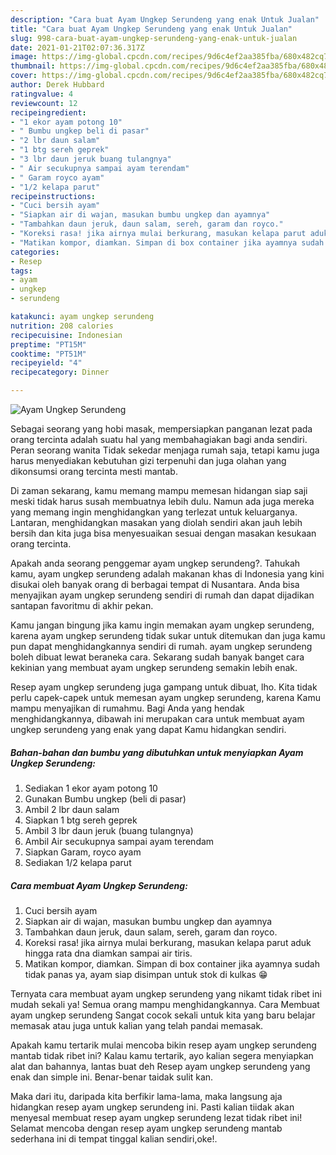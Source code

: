 ```yaml
---
description: "Cara buat Ayam Ungkep Serundeng yang enak Untuk Jualan"
title: "Cara buat Ayam Ungkep Serundeng yang enak Untuk Jualan"
slug: 998-cara-buat-ayam-ungkep-serundeng-yang-enak-untuk-jualan
date: 2021-01-21T02:07:36.317Z
image: https://img-global.cpcdn.com/recipes/9d6c4ef2aa385fba/680x482cq70/ayam-ungkep-serundeng-foto-resep-utama.jpg
thumbnail: https://img-global.cpcdn.com/recipes/9d6c4ef2aa385fba/680x482cq70/ayam-ungkep-serundeng-foto-resep-utama.jpg
cover: https://img-global.cpcdn.com/recipes/9d6c4ef2aa385fba/680x482cq70/ayam-ungkep-serundeng-foto-resep-utama.jpg
author: Derek Hubbard
ratingvalue: 4
reviewcount: 12
recipeingredient:
- "1 ekor ayam potong 10"
- " Bumbu ungkep beli di pasar"
- "2 lbr daun salam"
- "1 btg sereh geprek"
- "3 lbr daun jeruk buang tulangnya"
- " Air secukupnya sampai ayam terendam"
- " Garam royco ayam"
- "1/2 kelapa parut"
recipeinstructions:
- "Cuci bersih ayam"
- "Siapkan air di wajan, masukan bumbu ungkep dan ayamnya"
- "Tambahkan daun jeruk, daun salam, sereh, garam dan royco."
- "Koreksi rasa! jika airnya mulai berkurang, masukan kelapa parut aduk hingga rata dna diamkan sampai air tiris."
- "Matikan kompor, diamkan. Simpan di box container jika ayamnya sudah tidak panas ya, ayam siap disimpan untuk stok di kulkas 😁"
categories:
- Resep
tags:
- ayam
- ungkep
- serundeng

katakunci: ayam ungkep serundeng 
nutrition: 208 calories
recipecuisine: Indonesian
preptime: "PT15M"
cooktime: "PT51M"
recipeyield: "4"
recipecategory: Dinner

---
```



![Ayam Ungkep Serundeng](https://img-global.cpcdn.com/recipes/9d6c4ef2aa385fba/680x482cq70/ayam-ungkep-serundeng-foto-resep-utama.jpg)

Sebagai seorang yang hobi masak, mempersiapkan panganan lezat pada orang tercinta adalah suatu hal yang membahagiakan bagi anda sendiri. Peran seorang  wanita Tidak sekedar menjaga rumah saja, tetapi kamu juga harus menyediakan kebutuhan gizi terpenuhi dan juga olahan yang dikonsumsi orang tercinta mesti mantab.

Di zaman  sekarang, kamu memang mampu memesan hidangan siap saji meski tidak harus susah membuatnya lebih dulu. Namun ada juga mereka yang memang ingin menghidangkan yang terlezat untuk keluarganya. Lantaran, menghidangkan masakan yang diolah sendiri akan jauh lebih bersih dan kita juga bisa menyesuaikan sesuai dengan masakan kesukaan orang tercinta. 



Apakah anda seorang penggemar ayam ungkep serundeng?. Tahukah kamu, ayam ungkep serundeng adalah makanan khas di Indonesia yang kini disukai oleh banyak orang di berbagai tempat di Nusantara. Anda bisa menyajikan ayam ungkep serundeng sendiri di rumah dan dapat dijadikan santapan favoritmu di akhir pekan.

Kamu jangan bingung jika kamu ingin memakan ayam ungkep serundeng, karena ayam ungkep serundeng tidak sukar untuk ditemukan dan juga kamu pun dapat menghidangkannya sendiri di rumah. ayam ungkep serundeng boleh dibuat lewat beraneka cara. Sekarang sudah banyak banget cara kekinian yang membuat ayam ungkep serundeng semakin lebih enak.

Resep ayam ungkep serundeng juga gampang untuk dibuat, lho. Kita tidak perlu capek-capek untuk memesan ayam ungkep serundeng, karena Kamu mampu menyajikan di rumahmu. Bagi Anda yang hendak menghidangkannya, dibawah ini merupakan cara untuk membuat ayam ungkep serundeng yang enak yang dapat Kamu hidangkan sendiri.

<!--inarticleads1-->

##### Bahan-bahan dan bumbu yang dibutuhkan untuk menyiapkan Ayam Ungkep Serundeng:

1. Sediakan 1 ekor ayam potong 10
1. Gunakan  Bumbu ungkep (beli di pasar)
1. Ambil 2 lbr daun salam
1. Siapkan 1 btg sereh geprek
1. Ambil 3 lbr daun jeruk (buang tulangnya)
1. Ambil  Air secukupnya sampai ayam terendam
1. Siapkan  Garam, royco ayam
1. Sediakan 1/2 kelapa parut




<!--inarticleads2-->

##### Cara membuat Ayam Ungkep Serundeng:

1. Cuci bersih ayam
1. Siapkan air di wajan, masukan bumbu ungkep dan ayamnya
1. Tambahkan daun jeruk, daun salam, sereh, garam dan royco.
1. Koreksi rasa! jika airnya mulai berkurang, masukan kelapa parut aduk hingga rata dna diamkan sampai air tiris.
1. Matikan kompor, diamkan. Simpan di box container jika ayamnya sudah tidak panas ya, ayam siap disimpan untuk stok di kulkas 😁




Ternyata cara membuat ayam ungkep serundeng yang nikamt tidak ribet ini mudah sekali ya! Semua orang mampu menghidangkannya. Cara Membuat ayam ungkep serundeng Sangat cocok sekali untuk kita yang baru belajar memasak atau juga untuk kalian yang telah pandai memasak.

Apakah kamu tertarik mulai mencoba bikin resep ayam ungkep serundeng mantab tidak ribet ini? Kalau kamu tertarik, ayo kalian segera menyiapkan alat dan bahannya, lantas buat deh Resep ayam ungkep serundeng yang enak dan simple ini. Benar-benar taidak sulit kan. 

Maka dari itu, daripada kita berfikir lama-lama, maka langsung aja hidangkan resep ayam ungkep serundeng ini. Pasti kalian tiidak akan menyesal membuat resep ayam ungkep serundeng lezat tidak ribet ini! Selamat mencoba dengan resep ayam ungkep serundeng mantab sederhana ini di tempat tinggal kalian sendiri,oke!.

